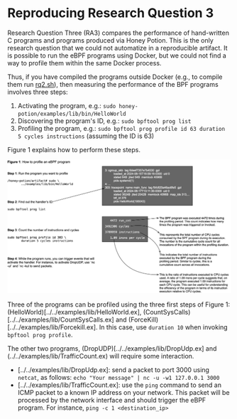 # Reproducing Research Question 3

Research Question Three (RA3) compares the performance of hand-written C programs and programs produced via Honey Potion.
This is the only research question that we could not automatize in a reproducible artifact.
It is possible to run the eBPF programs using Docker, but we could not find a way to profile them within the same Docker process.

Thus, if you have compiled the programs outside Docker (e.g., to compile them run [rq2.sh](../rq2.sh)), then measuring the performance of the BPF programs involves three steps:

1. Activating the program, e.g.: `sudo honey-potion/examples/lib/bin/HelloWorld`
2. Discovering the program's ID, e.g.: `sudo bpftool prog list`
3. Profiling the program, e.g.: `sudo bpftool prog profile id 63 duration 5 cycles instructions` (assuming the ID is 63)

Figure 1 explains how to perform these steps.

![How to profile eBPF programs](../../assets/howToProfile.png "How to profile eBPF programs")

Three of the programs can be profiled using the three first steps of Figure 1: (HelloWorld)[../../examples/lib/HelloWorld.ex], (CountSysCalls)[../../examples/lib/CountSysCalls.ex] and (ForceKill)[../../examples/lib/Forcekill.ex].
In this case, use `duration 10` when invoking `bpftool prog profile`.

The other two programs, (DropUDP)[../../examples/lib/DropUdp.ex] and (../../examples/lib/TrafficCount.ex) will require some interaction.

* [../../examples/lib/DropUdp.ex]: send a packet to port 3000 using `netcat`, as follows: `echo "Your message" | nc -u -w1 127.0.0.1 3000`
* [../../examples/lib/TrafficCount.ex]: use the `ping` command to send an ICMP packet to a known IP address on your network. This packet will be processed by the network interface and should trigger the eBPF program.
For instance, `ping -c 1 <destination_ip>`